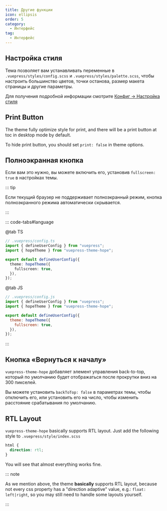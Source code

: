 ```yaml
---
title: Другие функции
icon: ellipsis
order: 5
category:
  - Интерфейс
tag:
  - Интерфейс
---
```


## Настройка стиля

Тема позволяет вам устанавливать переменные в `.vuepress/styles/config.scss` и `.vuepress/styles/palette.scss`, чтобы настроить большинство цветов, точки останова, размер макета страницы и другие параметры.

Для получения подробной информации смотрите [Конфиг → Настройка стиля](../../config/style.md)

## Print Button

The theme fully optimize style for print, and there will be a print button at toc in desktop mode by default.

To hide print button, you should set `print: false` in theme options.

## Полноэкранная кнопка

<ToggleFullScreenButton />

Если вам это нужно, вы можете включить его, установив `fullscreen: true` в настройках темы.

::: tip

Если текущий браузер не поддерживает полноэкранный режим, кнопка полноэкранного режима автоматически скрывается.

:::

::: code-tabs#language

@tab TS

```ts {7}
// .vuepress/config.ts
import { defineUserConfig } from "vuepress";
import { hopeTheme } from "vuepress-theme-hope";

export default defineUserConfig({
  theme: hopeTheme({
    fullscreen: true,
  }),
});
```

@tab JS

```js {7}
// .vuepress/config.js
import { defineUserConfig } from "vuepress";
import { hopeTheme } from "vuepress-theme-hope";

export default defineUserConfig({
  theme: hopeTheme({
    fullscreen: true,
  }),
});
```

:::

## Кнопка «Вернуться к началу»

`vuepress-theme-hope` добавляет элемент управления back-to-top, который по умолчанию будет отображаться после прокрутки вниз на 300 пикселей.

Вы можете установить `backToTop: false` в параметрах темы, чтобы отключить его, или установить его на число, чтобы изменить расстояние срабатывания по умолчанию.

## RTL Layout

`vuepress-theme-hope` basically supports RTL layout. Just add the following style to `.vuepress/style/index.scss`

```scss
html {
  direction: rtl;
}
```

You will see that almost everything works fine.

::: note

As we mention above, the theme **basically** supports RTL layout, because not every css property has a "direction adaptive" value, e.g.: `float: left|right`, so you may still need to handle some layouts yourself.

:::

<script setup lang="ts">
import ToggleFullScreenButton from "@theme-hope/modules/outlook/components/ToggleFullScreenButton";
</script>
